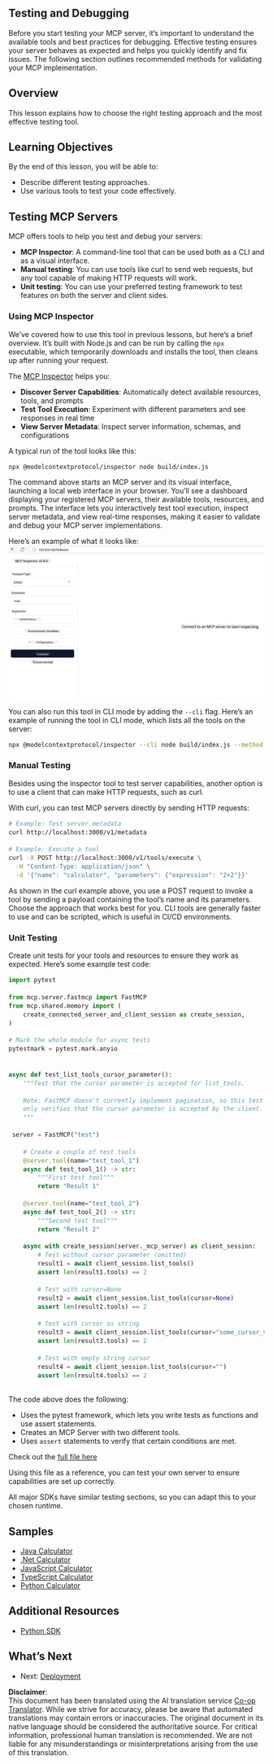 <!--
CO_OP_TRANSLATOR_METADATA:
{
  "original_hash": "4e34e34e84f013e73c7eaa6d09884756",
  "translation_date": "2025-07-04T15:16:08+00:00",
  "source_file": "03-GettingStarted/08-testing/README.md",
  "language_code": "en"
}
-->
## Testing and Debugging

Before you start testing your MCP server, it’s important to understand the available tools and best practices for debugging. Effective testing ensures your server behaves as expected and helps you quickly identify and fix issues. The following section outlines recommended methods for validating your MCP implementation.

## Overview

This lesson explains how to choose the right testing approach and the most effective testing tool.

## Learning Objectives

By the end of this lesson, you will be able to:

- Describe different testing approaches.
- Use various tools to test your code effectively.

## Testing MCP Servers

MCP offers tools to help you test and debug your servers:

- **MCP Inspector**: A command-line tool that can be used both as a CLI and as a visual interface.
- **Manual testing**: You can use tools like curl to send web requests, but any tool capable of making HTTP requests will work.
- **Unit testing**: You can use your preferred testing framework to test features on both the server and client sides.

### Using MCP Inspector

We’ve covered how to use this tool in previous lessons, but here’s a brief overview. It’s built with Node.js and can be run by calling the `npx` executable, which temporarily downloads and installs the tool, then cleans up after running your request.

The [MCP Inspector](https://github.com/modelcontextprotocol/inspector) helps you:

- **Discover Server Capabilities**: Automatically detect available resources, tools, and prompts
- **Test Tool Execution**: Experiment with different parameters and see responses in real time
- **View Server Metadata**: Inspect server information, schemas, and configurations

A typical run of the tool looks like this:

```bash
npx @modelcontextprotocol/inspector node build/index.js
```

The command above starts an MCP server and its visual interface, launching a local web interface in your browser. You’ll see a dashboard displaying your registered MCP servers, their available tools, resources, and prompts. The interface lets you interactively test tool execution, inspect server metadata, and view real-time responses, making it easier to validate and debug your MCP server implementations.

Here’s an example of what it looks like: ![Inspector](../../../../translated_images/connect.141db0b2bd05f096fb1dd91273771fd8b2469d6507656c3b0c9df4b3c5473929.en.png)

You can also run this tool in CLI mode by adding the `--cli` flag. Here’s an example of running the tool in CLI mode, which lists all the tools on the server:

```sh
npx @modelcontextprotocol/inspector --cli node build/index.js --method tools/list
```

### Manual Testing

Besides using the inspector tool to test server capabilities, another option is to use a client that can make HTTP requests, such as curl.

With curl, you can test MCP servers directly by sending HTTP requests:

```bash
# Example: Test server metadata
curl http://localhost:3000/v1/metadata

# Example: Execute a tool
curl -X POST http://localhost:3000/v1/tools/execute \
  -H "Content-Type: application/json" \
  -d '{"name": "calculator", "parameters": {"expression": "2+2"}}'
```

As shown in the curl example above, you use a POST request to invoke a tool by sending a payload containing the tool’s name and its parameters. Choose the approach that works best for you. CLI tools are generally faster to use and can be scripted, which is useful in CI/CD environments.

### Unit Testing

Create unit tests for your tools and resources to ensure they work as expected. Here’s some example test code:

```python
import pytest

from mcp.server.fastmcp import FastMCP
from mcp.shared.memory import (
    create_connected_server_and_client_session as create_session,
)

# Mark the whole module for async tests
pytestmark = pytest.mark.anyio


async def test_list_tools_cursor_parameter():
    """Test that the cursor parameter is accepted for list_tools.

    Note: FastMCP doesn't currently implement pagination, so this test
    only verifies that the cursor parameter is accepted by the client.
    """

 server = FastMCP("test")

    # Create a couple of test tools
    @server.tool(name="test_tool_1")
    async def test_tool_1() -> str:
        """First test tool"""
        return "Result 1"

    @server.tool(name="test_tool_2")
    async def test_tool_2() -> str:
        """Second test tool"""
        return "Result 2"

    async with create_session(server._mcp_server) as client_session:
        # Test without cursor parameter (omitted)
        result1 = await client_session.list_tools()
        assert len(result1.tools) == 2

        # Test with cursor=None
        result2 = await client_session.list_tools(cursor=None)
        assert len(result2.tools) == 2

        # Test with cursor as string
        result3 = await client_session.list_tools(cursor="some_cursor_value")
        assert len(result3.tools) == 2

        # Test with empty string cursor
        result4 = await client_session.list_tools(cursor="")
        assert len(result4.tools) == 2
    
```

The code above does the following:

- Uses the pytest framework, which lets you write tests as functions and use assert statements.
- Creates an MCP Server with two different tools.
- Uses `assert` statements to verify that certain conditions are met.

Check out the [full file here](https://github.com/modelcontextprotocol/python-sdk/blob/main/tests/client/test_list_methods_cursor.py)

Using this file as a reference, you can test your own server to ensure capabilities are set up correctly.

All major SDKs have similar testing sections, so you can adapt this to your chosen runtime.

## Samples

- [Java Calculator](../samples/java/calculator/README.md)
- [.Net Calculator](../../../../03-GettingStarted/samples/csharp)
- [JavaScript Calculator](../samples/javascript/README.md)
- [TypeScript Calculator](../samples/typescript/README.md)
- [Python Calculator](../../../../03-GettingStarted/samples/python)

## Additional Resources

- [Python SDK](https://github.com/modelcontextprotocol/python-sdk)

## What’s Next

- Next: [Deployment](../09-deployment/README.md)

**Disclaimer**:  
This document has been translated using the AI translation service [Co-op Translator](https://github.com/Azure/co-op-translator). While we strive for accuracy, please be aware that automated translations may contain errors or inaccuracies. The original document in its native language should be considered the authoritative source. For critical information, professional human translation is recommended. We are not liable for any misunderstandings or misinterpretations arising from the use of this translation.